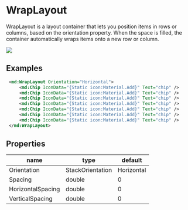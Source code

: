 # WrapLayout

WrapLayout is a layout container that lets you position items in rows or columns, based on the orientation property. When the space is filled, the container automatically wraps items onto a new row or column.

![](/assets/wrap-layout.png)



## Examples

```xml
 <md:WrapLayout Orientation="Horizontal">
     <md:Chip IconData="{Static icon:Material.Add}" Text="chip" />
     <md:Chip IconData="{Static icon:Material.Add}" Text="chip" />
     <md:Chip IconData="{Static icon:Material.Add}" Text="chip" />
     <md:Chip IconData="{Static icon:Material.Add}" Text="chip" />
     <md:Chip IconData="{Static icon:Material.Add}" Text="chip" />
     <md:Chip IconData="{Static icon:Material.Add}" Text="chip" />
     <md:Chip IconData="{Static icon:Material.Add}" Text="chip" />
 </md:WrapLayout>
```





## Properties

| name              | type             | default    |
| ----------------- | ---------------- | ---------- |
| Orientation       | StackOrientation | Horizontal |
| Spacing           | double           | 0          |
| HorizontalSpacing | double           | 0          |
| VerticalSpacing   | double           | 0          |

